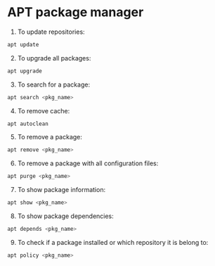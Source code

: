 # APT package manager

1. To update repositories:
```bash
apt update
```

2. To upgrade all packages:
```bash
apt upgrade
```

3. To search for a package:
```bash
apt search <pkg_name>
```

4. To remove cache:
```bash
apt autoclean
```

5. To remove a package:
```bash
apt remove <pkg_name>
```

6. To remove a package with all configuration files:
```bash
apt purge <pkg_name>
```

7. To show package information:
```bash
apt show <pkg_name>
```

8. To show package dependencies:
```bash
apt depends <pkg_name>
```

9. To check if a package installed or which repository it is belong to:
```bash
apt policy <pkg_name>
```


